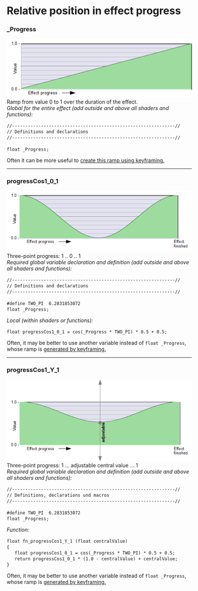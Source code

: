 # Relative position in effect progress

### _Progress   
![](images/_Progress.png)   
Ramp from value 0 to 1 over the duration of the effect.  
*Global for the entire effect (add outside and above all shaders and functions):*
```` Code
//--------------------------------------------------------------//
// Definitions and declarations
//--------------------------------------------------------------//

float _Progress;
````  

Often it can be more useful to [create this ramp using keyframing.](../Basics/Variables_etc/Auto_synced/_Progress.md)


--- 
 
### progressCos1_0_1  
![](images/progressCos1_0_1.PNG)  
Three-point progress: 1 .. 0 .. 1  
*Required global variable declaration and definition (add outside and above all shaders and functions):*
```` Code
//--------------------------------------------------------------//
// Definitions and declarations
//--------------------------------------------------------------//

#define TWO_PI  6.2831853072
float _Progress;
````
*Local (within shaders or functions):*
```` Code
float progressCos1_0_1 = cos(_Progress * TWO_PI) * 0.5 + 0.5;
````

Often, it may be better to use another variable instead of `float _Progress`, whose ramp is [generated by keyframing.](../Basics/Variables_etc/Auto_synced/_Progress.md)


--- 
 
### progressCos1_Y_1  
![](images/progressCos1_Y_1.png)  
Three-point progress: 1 ...  adjustable central value  ... 1  
*Required global variable declaration and definition (add outside and above all shaders and functions):*
```` Code
//--------------------------------------------------------------//
// Definitions, declarations und macros
//--------------------------------------------------------------//

#define TWO_PI  6.2831853072
float _Progress;
````
*Function:*
```` Code
float fn_progressCos1_Y_1 (float centralValue)
{
   float progressCos1_0_1 = cos(_Progress * TWO_PI) * 0.5 + 0.5;
   return progressCos1_0_1 * (1.0 - centralValue) + centralValue;
}
````

Often, it may be better to use another variable instead of `float _Progress`, whose ramp is [generated by keyframing.](../Basics/Variables_etc/Auto_synced/_Progress.md)

